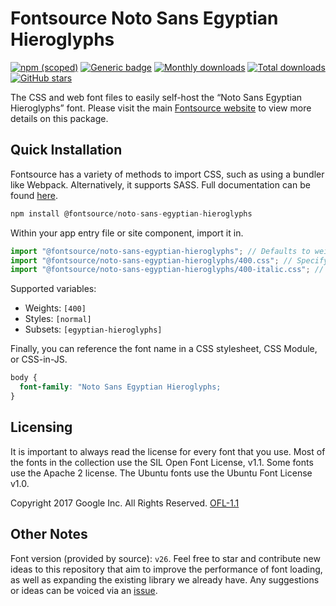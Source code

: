 # Fontsource Noto Sans Egyptian Hieroglyphs

[![npm (scoped)](https://img.shields.io/npm/v/@fontsource/noto-sans-egyptian-hieroglyphs?color=brightgreen)](https://www.npmjs.com/package/@fontsource/noto-sans-egyptian-hieroglyphs) [![Generic badge](https://img.shields.io/badge/fontsource-passing-brightgreen)](https://github.com/fontsource/fontsource) [![Monthly downloads](https://badgen.net/npm/dm/@fontsource/noto-sans-egyptian-hieroglyphs)](https://github.com/fontsource/fontsource) [![Total downloads](https://badgen.net/npm/dt/@fontsource/noto-sans-egyptian-hieroglyphs)](https://github.com/fontsource/fontsource) [![GitHub stars](https://img.shields.io/github/stars/fontsource/fontsource.svg?style=social&label=Star)](https://github.com/fontsource/fontsource/stargazers)

The CSS and web font files to easily self-host the “Noto Sans Egyptian Hieroglyphs” font. Please visit the main [Fontsource website](https://fontsource.org/fonts/noto-sans-egyptian-hieroglyphs) to view more details on this package.

## Quick Installation

Fontsource has a variety of methods to import CSS, such as using a bundler like Webpack. Alternatively, it supports SASS. Full documentation can be found [here](https://fontsource.org/docs/introduction).

```javascript
npm install @fontsource/noto-sans-egyptian-hieroglyphs
```

Within your app entry file or site component, import it in.

```javascript
import "@fontsource/noto-sans-egyptian-hieroglyphs"; // Defaults to weight 400
import "@fontsource/noto-sans-egyptian-hieroglyphs/400.css"; // Specify weight
import "@fontsource/noto-sans-egyptian-hieroglyphs/400-italic.css"; // Specify weight and style

```

Supported variables:
- Weights: `[400]`
- Styles: `[normal]`
- Subsets: `[egyptian-hieroglyphs]`

Finally, you can reference the font name in a CSS stylesheet, CSS Module, or CSS-in-JS.

```css
body {
  font-family: "Noto Sans Egyptian Hieroglyphs;
}
```

## Licensing
It is important to always read the license for every font that you use.
Most of the fonts in the collection use the SIL Open Font License, v1.1. Some fonts use the Apache 2 license. The Ubuntu fonts use the Ubuntu Font License v1.0.

Copyright 2017 Google Inc. All Rights Reserved.
[OFL-1.1](http://scripts.sil.org/OFL)

## Other Notes
Font version (provided by source): `v26`.
Feel free to star and contribute new ideas to this repository that aim to improve the performance of font loading, as well as expanding the existing library we already have. Any suggestions or ideas can be voiced via an [issue](https://github.com/fontsource/fontsource/issues).